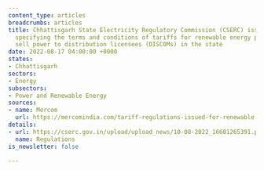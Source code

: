 ```yaml
---
content_type: articles
breadcrumbs: articles
title: Chhattisgarh State Electricity Regulatory Commission (CSERC) issues regulations
  specifying the terms and conditions of tariffs for renewable energy projects to
  sell power to distribution licensees (DISCOMs) in the state
date: 2022-08-17 04:00:00 +0000
states:
- Chhattisgarh
sectors:
- Energy
subsectors:
- Power and Renewable Energy
sources:
- name: Mercom
  url: https://mercomindia.com/tariff-regulations-issued-for-renewable-projects-selling-power-to-chhattisgarh-discoms/
details:
- url: https://cserc.gov.in/upload/upload_news/10-08-2022_16601265391.pdf
  name: Regulations
is_newsletter: false

---
```

